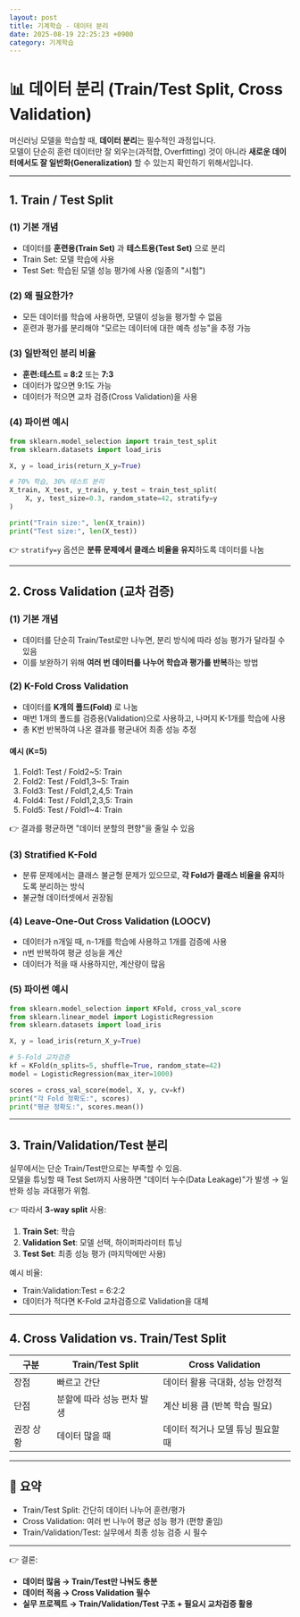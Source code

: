 ```yaml
---
layout: post
title: 기계학습 - 데이터 분리
date: 2025-08-19 22:25:23 +0900
category: 기계학습
---
```

# 📊 데이터 분리 (Train/Test Split, Cross Validation)

머신러닝 모델을 학습할 때, **데이터 분리**는 필수적인 과정입니다.  
모델이 단순히 훈련 데이터만 잘 외우는(과적합, Overfitting) 것이 아니라 **새로운 데이터에서도 잘 일반화(Generalization)** 할 수 있는지 확인하기 위해서입니다.  

---

## 1. Train / Test Split

### (1) 기본 개념
- 데이터를 **훈련용(Train Set)** 과 **테스트용(Test Set)** 으로 분리  
- Train Set: 모델 학습에 사용  
- Test Set: 학습된 모델 성능 평가에 사용 (일종의 "시험")  

### (2) 왜 필요한가?
- 모든 데이터를 학습에 사용하면, 모델이 성능을 평가할 수 없음  
- 훈련과 평가를 분리해야 "모르는 데이터에 대한 예측 성능"을 추정 가능  

### (3) 일반적인 분리 비율
- **훈련:테스트 = 8:2** 또는 **7:3**
- 데이터가 많으면 9:1도 가능
- 데이터가 적으면 교차 검증(Cross Validation)을 사용

### (4) 파이썬 예시
```python
from sklearn.model_selection import train_test_split
from sklearn.datasets import load_iris

X, y = load_iris(return_X_y=True)

# 70% 학습, 30% 테스트 분리
X_train, X_test, y_train, y_test = train_test_split(
    X, y, test_size=0.3, random_state=42, stratify=y
)

print("Train size:", len(X_train))
print("Test size:", len(X_test))
```

👉 `stratify=y` 옵션은 **분류 문제에서 클래스 비율을 유지**하도록 데이터를 나눔

---

## 2. Cross Validation (교차 검증)

### (1) 기본 개념
- 데이터를 단순히 Train/Test로만 나누면, 분리 방식에 따라 성능 평가가 달라질 수 있음  
- 이를 보완하기 위해 **여러 번 데이터를 나누어 학습과 평가를 반복**하는 방법  

### (2) K-Fold Cross Validation
- 데이터를 **K개의 폴드(Fold)** 로 나눔
- 매번 1개의 폴드를 검증용(Validation)으로 사용하고, 나머지 K-1개를 학습에 사용
- 총 K번 반복하여 나온 결과를 평균내어 최종 성능 추정

#### 예시 (K=5)
1. Fold1: Test / Fold2~5: Train  
2. Fold2: Test / Fold1,3~5: Train  
3. Fold3: Test / Fold1,2,4,5: Train  
4. Fold4: Test / Fold1,2,3,5: Train  
5. Fold5: Test / Fold1~4: Train  

👉 결과를 평균하면 "데이터 분할의 편향"을 줄일 수 있음

### (3) Stratified K-Fold
- 분류 문제에서는 클래스 불균형 문제가 있으므로, **각 Fold가 클래스 비율을 유지**하도록 분리하는 방식
- 불균형 데이터셋에서 권장됨

### (4) Leave-One-Out Cross Validation (LOOCV)
- 데이터가 n개일 때, n-1개를 학습에 사용하고 1개를 검증에 사용
- n번 반복하여 평균 성능을 계산
- 데이터가 적을 때 사용하지만, 계산량이 많음

### (5) 파이썬 예시
```python
from sklearn.model_selection import KFold, cross_val_score
from sklearn.linear_model import LogisticRegression
from sklearn.datasets import load_iris

X, y = load_iris(return_X_y=True)

# 5-Fold 교차검증
kf = KFold(n_splits=5, shuffle=True, random_state=42)
model = LogisticRegression(max_iter=1000)

scores = cross_val_score(model, X, y, cv=kf)
print("각 Fold 정확도:", scores)
print("평균 정확도:", scores.mean())
```

---

## 3. Train/Validation/Test 분리

실무에서는 단순 Train/Test만으로는 부족할 수 있음.  
모델을 튜닝할 때 Test Set까지 사용하면 "데이터 누수(Data Leakage)"가 발생 → 일반화 성능 과대평가 위험.  

👉 따라서 **3-way split** 사용:
1. **Train Set**: 학습
2. **Validation Set**: 모델 선택, 하이퍼파라미터 튜닝
3. **Test Set**: 최종 성능 평가 (마지막에만 사용)

예시 비율:
- Train:Validation:Test = 6:2:2
- 데이터가 적다면 K-Fold 교차검증으로 Validation을 대체

---

## 4. Cross Validation vs. Train/Test Split

| 구분 | Train/Test Split | Cross Validation |
|------|------------------|------------------|
| 장점 | 빠르고 간단 | 데이터 활용 극대화, 성능 안정적 |
| 단점 | 분할에 따라 성능 편차 발생 | 계산 비용 큼 (반복 학습 필요) |
| 권장 상황 | 데이터 많을 때 | 데이터 적거나 모델 튜닝 필요할 때 |

---

## 📌 요약
- Train/Test Split: 간단히 데이터 나누어 훈련/평가  
- Cross Validation: 여러 번 나누어 평균 성능 평가 (편향 줄임)  
- Train/Validation/Test: 실무에서 최종 성능 검증 시 필수  

---

👉 결론:  
- **데이터 많음 → Train/Test만 나눠도 충분**  
- **데이터 적음 → Cross Validation 필수**  
- **실무 프로젝트 → Train/Validation/Test 구조 + 필요시 교차검증 활용**  